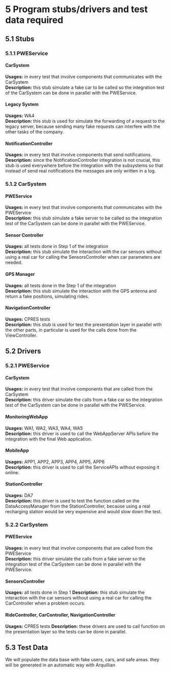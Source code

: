 # 5 Program stubs/drivers and test data required

## 5.1 Stubs

### 5.1.1 PWEService

#### CarSystem
__Usages:__ in every test that involve components that communicates with the CarSystem  
__Description:__ this stub simulate a fake car to be called so the integration test of the CarSystem can be done in parallel with the PWEService.

#### Legacy System
__Usages:__ WA4  
__Description:__ this stub is used for simulate the forwarding of a request to the legacy server, because sending many fake requests can interfere with the other tasks of the company.

#### NotificationController
__Usages:__ in every test that involve components that send notifications.  
__Description:__ since the NotificationController integration is not crucial, this stub is used everywhere before the integration with the subsystems so that instead of send real notifications the messages are only written in a log.

### 5.1.2 CarSystem

#### PWEService
__Usages:__ in every test that involve components that communicates with the PWEService  
__Description:__ this stub simulate a fake server to be called so the integration test of the CarSystem can be done in parallel with the PWEService.

#### Sensor Controller
__Usages:__ all tests done in Step 1 of the integration  
__Description:__ this stub simulate the interaction with the car sensors without using a real car for calling the SensorsController when car parameters are needed.

#### GPS Manager
__Usages:__ all tests done in the Step 1 of the integration  
__Description:__ this stub simulate the interaction with the GPS antenna and return a fake positions, simulating rides.

#### NavigationController
__Usages:__ CPRES tests  
__Description:__ this stub is used for test the presentation layer in parallel with the other parts, in particular is used for the calls done from the ViewController.

## 5.2 Drivers

### 5.2.1 PWEService

#### CarSystem
__Usages:__ in every test that involve components that are called from the CarSystem  
__Description:__ this driver simulate the calls from a fake car so the integration test of the CarSystem can be done in parallel with the PWEService.

#### MonitoringWebApp
__Usages:__ WA1, WA2, WA3, WA4, WA5  
__Description:__ this driver is used to call the WebAppServer APIs before the integration with the final Web application.  

#### MobileApp
__Usages:__ APP1, APP2, APP3, APP4, APP5, APP6  
__Description:__ this driver is used to call the ServiceAPIs without exposing it online.

#### StationController
__Usages:__ DA7  
__Description:__ this driver is used to test the function called on the DataAccessManager from the StationController, because using a real recharging station would be very expensive and would slow down the test.

### 5.2.2 CarSystem

#### PWEService
__Usages:__ in every test that involve components that are called from the PWEService  
__Description:__ this driver simulate the calls from a fake server so the integration test of the CarSystem can be done in parallel with the PWEService.

#### SensorsController
__Usages:__ all tests done in Step 1
__Description:__  this stub simulate the interaction with the car sensors without using a real car for calling the CarController when a problem occurs.

#### RideController, CarController, NavigationController
__Usages:__ CPRES tests
__Description:__ these drivers are used to call function on the presentation layer so the tests can be done in parallel.

## 5.3 Test Data
We will populate the data base with fake users, cars, and safe areas. they will be generated in an automatic way with Arquillian

